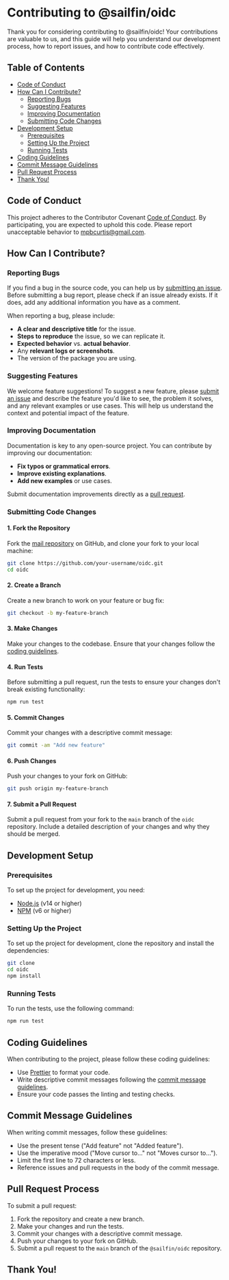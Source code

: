 # Contributing to @sailfin/oidc

Thank you for considering contributing to @sailfin/oidc! Your contributions are valuable to us, and this guide will help you understand our development process, how to report issues, and how to contribute code effectively.

## Table of Contents

- [Code of Conduct](#code-of-conduct)
- [How Can I Contribute?](#how-can-i-contribute)
  - [Reporting Bugs](#reporting-bugs)
  - [Suggesting Features](#suggesting-features)
  - [Improving Documentation](#improving-documentation)
  - [Submitting Code Changes](#submitting-code-changes)
- [Development Setup](#development-setup)
  - [Prerequisites](#prerequisites)
  - [Setting Up the Project](#setting-up-the-project)
  - [Running Tests](#running-tests)
- [Coding Guidelines](#coding-guidelines)
- [Commit Message Guidelines](#commit-message-guidelines)
- [Pull Request Process](#pull-request-process)
- [Thank You!](#thank-you)

## Code of Conduct

This project adheres to the Contributor Covenant [Code of Conduct](CODE_OF_CONDUCT.md). By participating, you are expected to uphold this code. Please report unacceptable behavior to [mpbcurtis@gmail.com](mailto:michael@sailfin.io).

## How Can I Contribute?

### Reporting Bugs

If you find a bug in the source code, you can help us by [submitting an issue](https://github.com/SailfinIO/oidc/issues). Before submitting a bug report, please check if an issue already exists. If it does, add any additional information you have as a comment.

When reporting a bug, please include:

- **A clear and descriptive title** for the issue.
- **Steps to reproduce** the issue, so we can replicate it.
- **Expected behavior** vs. **actual behavior**.
- Any **relevant logs or screenshots**.
- The version of the package you are using.

### Suggesting Features

We welcome feature suggestions! To suggest a new feature, please [submit an issue](https://github.com/SailfinIO/oidc/issues) and describe the feature you'd like to see, the problem it solves, and any relevant examples or use cases. This will help us understand the context and potential impact of the feature.

### Improving Documentation

Documentation is key to any open-source project. You can contribute by improving our documentation:

- **Fix typos or grammatical errors**.
- **Improve existing explanations**.
- **Add new examples** or use cases.

Submit documentation improvements directly as a [pull request](https://github.com/SailfinIO/oidc/pulls).

### Submitting Code Changes

#### 1. Fork the Repository

Fork the [mail repository](https://github.com/SailfinIO/oidc) on GitHub, and clone your fork to your local machine:

```bash
git clone https://github.com/your-username/oidc.git
cd oidc
```

#### 2. Create a Branch

Create a new branch to work on your feature or bug fix:

```bash
git checkout -b my-feature-branch
```

#### 3. Make Changes

Make your changes to the codebase. Ensure that your changes follow the [coding guidelines](#coding-guidelines).

#### 4. Run Tests

Before submitting a pull request, run the tests to ensure your changes don't break existing functionality:

```bash
npm run test
```

#### 5. Commit Changes

Commit your changes with a descriptive commit message:

```bash
git commit -am "Add new feature"
```

#### 6. Push Changes

Push your changes to your fork on GitHub:

```bash
git push origin my-feature-branch
```

#### 7. Submit a Pull Request

Submit a pull request from your fork to the `main` branch of the `oidc` repository. Include a detailed description of your changes and why they should be merged.

## Development Setup

### Prerequisites

To set up the project for development, you need:

- [Node.js](https://nodejs.org) (v14 or higher)
- [NPM](https://www.npmjs.com) (v6 or higher)

### Setting Up the Project

To set up the project for development, clone the repository and install the dependencies:

```bash
git clone
cd oidc
npm install
```

### Running Tests

To run the tests, use the following command:

```bash
npm run test
```

## Coding Guidelines

When contributing to the project, please follow these coding guidelines:

- Use [Prettier](https://prettier.io) to format your code.
- Write descriptive commit messages following the [commit message guidelines](#commit-message-guidelines).
- Ensure your code passes the linting and testing checks.

## Commit Message Guidelines

When writing commit messages, follow these guidelines:

- Use the present tense ("Add feature" not "Added feature").
- Use the imperative mood ("Move cursor to..." not "Moves cursor to...").
- Limit the first line to 72 characters or less.
- Reference issues and pull requests in the body of the commit message.

## Pull Request Process

To submit a pull request:

1. Fork the repository and create a new branch.
2. Make your changes and run the tests.
3. Commit your changes with a descriptive commit message.
4. Push your changes to your fork on GitHub.
5. Submit a pull request to the `main` branch of the `@sailfin/oidc` repository.

## Thank You!
